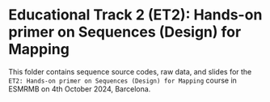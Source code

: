 # Educational Track 2 (ET2): Hands-on primer on Sequences (Design) for Mapping	
This folder contains sequence source codes, raw data, and slides for the `ET2: Hands-on primer on Sequences (Design) for Mapping` course in ESMRMB on 4th October 2024, Barcelona.
